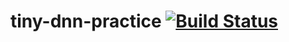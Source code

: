 # tiny-dnn-practice [![Build Status](https://travis-ci.com/jslee02/tiny-dnn-practice.svg?token=1MmAniN9fkMcwpRUTdFq&branch=master)](https://travis-ci.com/jslee02/tiny-dnn-practice)
